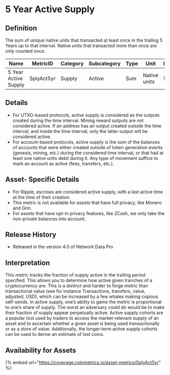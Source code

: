# 5 Year Active Supply

## Definition

The sum of unique native units that transacted at least once in the trailing 5 Years up to that interval. Native units that transacted more than once are only counted once.

| Name                 | MetricID   | Category | Subcategory | Type | Unit         | Interval |
| -------------------- | ---------- | -------- | ----------- | ---- | ------------ | -------- |
| 5 Year Active Supply | SplyAct5yr | Supply   | Active      | Sum  | Native units | 5 years  |

## Details

* For UTXO-based protocols, active supply is considered as the outputs created during the time interval. Mining reward outputs are not considered active. If an address has an output created outside the time interval, and inside the time interval, only the latter output will be considered active.
* For account-based protocols, active supply is the sum of the balances of accounts that were either created outside of token generation events (genesis, mining, etc.) during the considered time interval, or that had at least one native units debit during it. Any type of movement suffice to mark an account as active (fees, transfers, etc.).

## Asset- Specific Details

* For Ripple, escrows are considered active supply, with a last active time at the time of their creation.
* This metric is not available for assets that have full privacy, like Monero and Grin.
* For assets that have opt-in privacy features, like ZCash, we only take the non-private balances into account.

## Release History

* Released in the version 4.0 of Network Data Pro

## Interpretation

This metric tracks the fraction of supply active in the trailing period specified. This allows you to determine how active given tranches of a cryptocurrency are. This is a distinct and harder to forge metric than transactional value (see for instance Transactions, transfers, value, adjusted, USD), which can be increased by a few whales making copious self-sends. In active supply, one’s ability to game the metric is proportional to one’s share of supply. The worst an adversary could do would be to make their fraction of supply appear perpetually active. Active supply cohorts are a popular tool used by traders to access the market-relevant supply of an asset and to ascertain whether a given asset is being used transactionally or as a store of value. Additionally, the longer-term active supply cohorts can be used to derive an estimate of lost coins.

## Availability for Assets&#x20;

{% embed url="https://coverage.coinmetrics.io/asset-metrics/SplyAct5yr" %}
